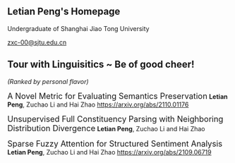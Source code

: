 ## Letian Peng's Homepage

Undergraduate of Shanghai Jiao Tong University

zxc-00@sjtu.edu.cn

## Tour with Linguisitics ~ Be of good cheer! 
*(Ranked by personal flavor)* 
 
<font size=4>A Novel Metric for Evaluating Semantics Preservation</font> 
**Letian Peng**, Zuchao Li and Hai Zhao 
https://arxiv.org/abs/2110.01176 

<font size=4>Unsupervised Full Constituency Parsing with Neighboring Distribution Divergence</font> 
**Letian Peng**, Zuchao Li and Hai Zhao 

<font size=4>Sparse Fuzzy Attention for Structured Sentiment Analysis</font> 
**Letian Peng**, Zuchao Li and Hai Zhao 
https://arxiv.org/abs/2109.06719 
